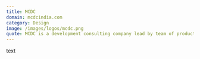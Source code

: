 ```yaml
---
title: MCDC
domain: mcdcindia.com
category: Design
image: /images/logos/mcdc.png
quote: MCDC is a development consulting company lead by team of product passionate developers and market positioning experts striving to create awesome, unique product positioning and competitive designs.
---
```


text